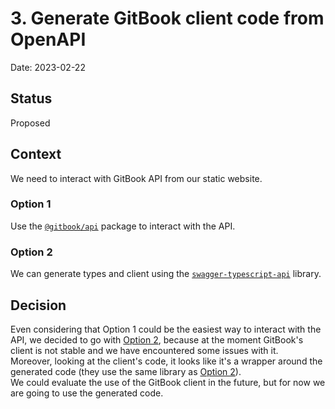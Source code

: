 # 3. Generate GitBook client code from OpenAPI

Date: 2023-02-22

## Status

Proposed

## Context

We need to interact with GitBook API from our static website.

### Option 1
Use the [`@gitbook/api`](https://www.npmjs.com/package/@gitbook/api) package to interact with the API.

### Option 2
We can generate types and client using the [`swagger-typescript-api`](https://www.npmjs.com/package/swagger-typescript-api) library.

## Decision

Even considering that Option 1 could be the easiest way to interact with the API, we decided to go with [Option 2](#option-2),
because at the moment GitBook's client is not stable and we have encountered some issues with it.  
Moreover, looking at the client's code, it looks like it's a wrapper around the generated code (they use the same library
as [Option 2](#option-2)).  
We could evaluate the use of the GitBook client in the future, but for now we are going to use the generated code.
